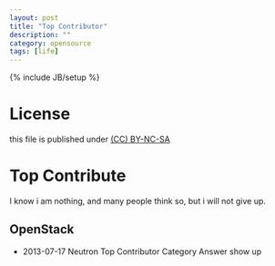 ```yaml
---
layout: post
title: "Top Contributor"
description: ""
category: opensource
tags: [life]
---
```

{% include JB/setup %}
# License
this file is published under [(CC) BY-NC-SA](http://creativecommons.org/licenses/by-nc-sa/3.0/)

# Top Contribute
I know i am nothing, and many people think so, but i will not give up.

## OpenStack
* 2013-07-17 Neutron Top Contributor Category Answer show up
